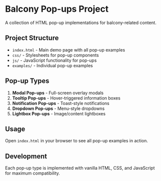 # Balcony Pop-ups Project

A collection of HTML pop-up implementations for balcony-related content.

## Project Structure

- `index.html` - Main demo page with all pop-up examples
- `css/` - Stylesheets for pop-up components
- `js/` - JavaScript functionality for pop-ups
- `examples/` - Individual pop-up examples

## Pop-up Types

1. **Modal Pop-ups** - Full-screen overlay modals
2. **Tooltip Pop-ups** - Hover-triggered information boxes
3. **Notification Pop-ups** - Toast-style notifications
4. **Dropdown Pop-ups** - Menu-style dropdowns
5. **Lightbox Pop-ups** - Image/content lightboxes

## Usage

Open `index.html` in your browser to see all pop-up examples in action.

## Development

Each pop-up type is implemented with vanilla HTML, CSS, and JavaScript for maximum compatibility.
